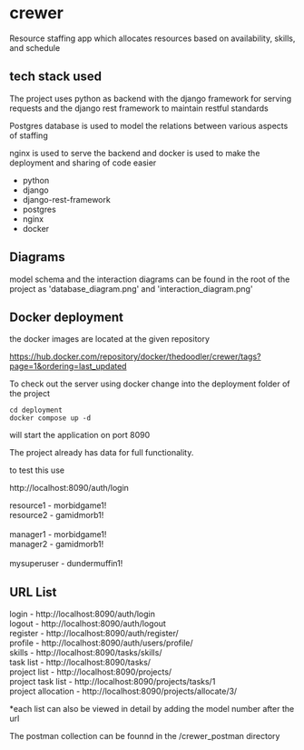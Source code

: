 # crewer
Resource staffing app which allocates resources based on availability, skills, and schedule

## tech stack used

The project uses python as backend with the django framework for serving requests and the django rest framework to maintain restful standards

Postgres database is used to model the relations between various aspects of staffing

nginx is used to serve the backend and docker is used to make the deployment and sharing of code easier

- python <br />
- django <br />
- django-rest-framework <br />
- postgres <br />
- nginx <br />
- docker <br />

## Diagrams

model schema and the interaction diagrams can be found in the root of the project as 'database_diagram.png' and 'interaction_diagram.png'


## Docker deployment

the docker images are located at the given repository

https://hub.docker.com/repository/docker/thedoodler/crewer/tags?page=1&ordering=last_updated

To check out the server using docker
change into the deployment folder of the project

```
cd deployment
docker compose up -d
```


will start the application on port 8090

The project already has data for full functionality.

to test this use

http://localhost:8090/auth/login

resource1 - morbidgame1! <br />
resource2 - gamidmorb1! <br />
<br />
manager1 - morbidgame1! <br />
manager2 - gamidmorb1! <br />
<br />
mysuperuser - dundermuffin1!


## URL List

login - http://localhost:8090/auth/login <br />
logout - http://localhost:8090/auth/logout <br />
register - http://localhost:8090/auth/register/ <br />
profile - http://localhost:8090/auth/users/profile/ <br />
skills - http://localhost:8090/tasks/skills/ <br />
task list - http://localhost:8090/tasks/ <br /> 
project list - http://localhost:8090/projects/ <br />
project task list - http://localhost:8090/projects/tasks/1 <br />
project allocation - http://localhost:8090/projects/allocate/3/ <br />

\*each list can also be viewed in detail by adding the model number after the url


The postman collection can be founnd in the /crewer_postman directory